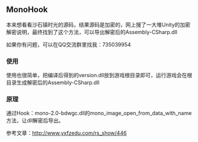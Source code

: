 ## MonoHook
本来想看看沙石镇时光的源码，结果源码是加密的，网上搜了一大堆Unity的加密解密说明，最终找到了这个方法，可以导出解密后的Assembly-CSharp.dll

如果你有问题，可以在QQ交流群里找我：735039954

### 使用

使用也很简单，把编译后得到的version.dll放到游戏根目录即可，运行游戏会在根目录生成解密后的Assembly-CSharp.dll

### 原理

通过Hook：mono-2.0-bdwgc.dll的mono_image_open_from_data_with_name方法，让dll解密后导出。


参考文章：http://www.yxfzedu.com/rs_show/446
